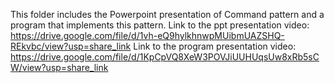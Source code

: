 This folder includes the Powerpoint presentation of Command pattern and a program that implements this pattern.
Link to the ppt presentation video: https://drive.google.com/file/d/1vh-eQ9hylkhnwpMUibmUAZSHQ-REkvbc/view?usp=share_link
Link to the program presentation video: https://drive.google.com/file/d/1KpCpVQ8XeW3POVJiUUHUqsUw8xRb5sCW/view?usp=share_link
